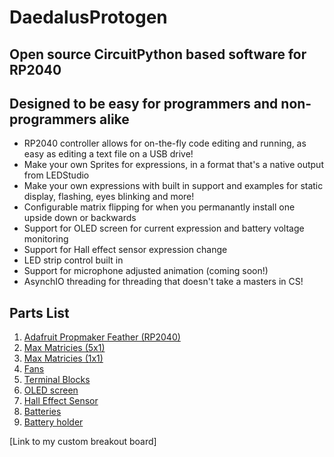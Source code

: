# DaedalusProtogen
## Open source CircuitPython based software for RP2040

## Designed to be easy for programmers and non-programmers alike
- RP2040 controller allows for on-the-fly code editing and running, as easy as editing a text file on a USB drive!
- Make your own Sprites for expressions, in a format that's a native output from LEDStudio
- Make your own expressions with built in support and examples for static display, flashing, eyes blinking and more!
- Configurable matrix flipping for when you permanantly install one upside down or backwards
- Support for OLED screen for current expression and battery voltage monitoring
- Support for Hall effect sensor expression change
- LED strip control built in
- Support for microphone adjusted animation (coming soon!)
- AsynchIO threading for threading that doesn't take a masters in CS!

## Parts List
1. [Adafruit Propmaker Feather (RP2040)](https://www.adafruit.com/product/5768)
2. [Max Matricies (5x1)](https://www.amazon.com/gp/product/B08KS68GYZ?ie=UTF8&psc=1)
3. [Max Matricies (1x1)](https://www.amazon.com/gp/product/B09TFG3CNM?ie=UTF8&psc=1)
4. [Fans](https://www.amazon.com/dp/B07TCZG479?ref=ppx_yo2ov_dt_b_fed_asin_title&th=1)
5. [Terminal Blocks](https://www.amazon.com/gp/product/B09F6TC7RP?ie=UTF8&psc=1) 
6. [OLED screen](https://www.amazon.com/gp/product/B072Q2X2LL?ie=UTF8&psc=1)
7. [Hall Effect Sensor](https://www.amazon.com/gp/product/B09MSDC3GR?ie=UTF8&psc=1)
8. [Batteries](https://www.amazon.com/gp/product/B0C4GBWZ2Y?ie=UTF8&psc=1)
9. [Battery holder](https://www.amazon.com/gp/product/B0CLP431F2?ie=UTF8&psc=1)

[Link to my custom breakout board]

